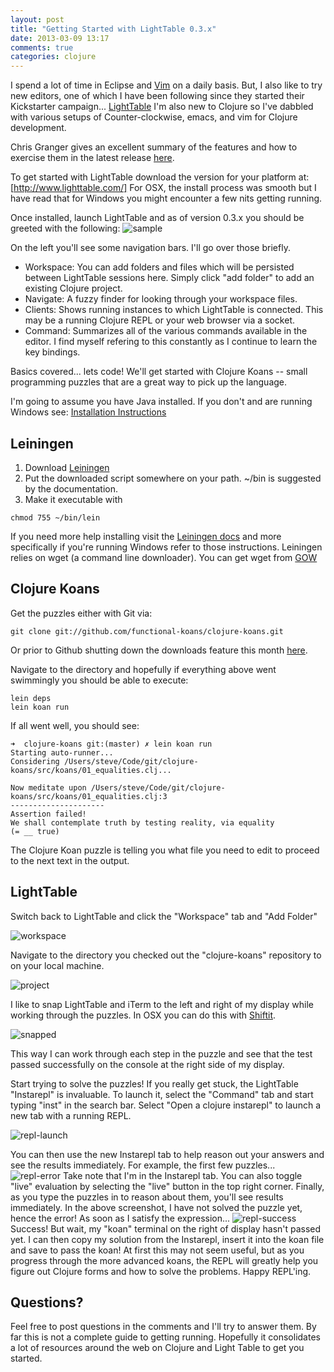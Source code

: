 ```yaml
---
layout: post
title: "Getting Started with LightTable 0.3.x"
date: 2013-03-09 13:17
comments: true
categories: clojure
---
```


I spend a lot of time in Eclipse and [Vim](http://vim.spf13.com/)  on a daily basis. But, I also like to try new editors, one of which I have been following since they started their Kickstarter campaign... [LightTable](http://www.lighttable.com/) I'm also new to Clojure so I've dabbled with various setups of Counter-clockwise, emacs, and vim for Clojure development.

<!-- more -->
Chris Granger gives an excellent summary of the features and how to exercise them in the latest release [here](http://www.chris-granger.com/2013/02/27/light-table-030-experience/).

To get started with LightTable download the version for your platform at: [http://www.lighttable.com/] For OSX, the install process was smooth but I have read that for Windows you might encounter a few nits getting running.

Once installed, launch LightTable and as of version 0.3.x you should be greeted with the following:
![sample](/images/posts/LightTable-3.png)

On the left you'll see some navigation bars. I'll go over those briefly.
- Workspace: You can add folders and files which will be persisted between LightTable sessions here. Simply click "add folder" to add an existing Clojure project.
- Navigate: A fuzzy finder for looking through your workspace files.
- Clients: Shows running instances to which LightTable is connected. This may be a running Clojure REPL or your web browser via a socket.
- Command: Summarizes all of the various commands available in the editor. I find myself refering to this constantly as I continue to learn the key bindings.

Basics covered... lets code! We'll get started with Clojure Koans -- small programming puzzles that are a great way to pick up the language.

I'm going to assume you have Java installed. If you don't and are running Windows see: [Installation Instructions](http://www.java.com/en/download/help/windows_manual_download.xml)

Leiningen
--------
1. Download [Leiningen](https://raw.github.com/technomancy/leiningen/stable/bin/lein)
2. Put the downloaded script somewhere on your path. ~/bin is suggested by the documentation.
3. Make it executable with
```
chmod 755 ~/bin/lein
```

If you need more help installing visit the [Leiningen docs](http://leiningen.org/#install) and more specifically if you're running Windows refer to those instructions. Leiningen relies on wget (a command line downloader). You can get wget from [GOW](https://github.com/bmatzelle/gow/wiki)

Clojure Koans
-----------
Get the puzzles either with Git via:
```
git clone git://github.com/functional-koans/clojure-koans.git
```
Or prior to Github shutting down the downloads feature this month [here](https://github.com/functional-koans/clojure-koans/downloads).

Navigate to the directory and hopefully if everything above went swimmingly you should be able to execute:
```
lein deps
lein koan run
```

If all went well, you should see:
```
➜  clojure-koans git:(master) ✗ lein koan run
Starting auto-runner...
Considering /Users/steve/Code/git/clojure-koans/src/koans/01_equalities.clj...

Now meditate upon /Users/steve/Code/git/clojure-koans/src/koans/01_equalities.clj:3
---------------------
Assertion failed!
We shall contemplate truth by testing reality, via equality
(= __ true)
```

The Clojure Koan puzzle is telling you what file you need to edit to proceed to the next text in the output.

LightTable
---------
Switch back to LightTable and click the "Workspace" tab and "Add Folder"

![workspace](/images/posts/Screenshot_3_10_13_10_38_PM.png)

Navigate to the directory you checked out the "clojure-koans" repository to on your local machine.

![project](/images/posts/Screenshot_3_10_13_10_39_PM-2.png)

I like to snap LightTable and iTerm to the left and right of my display while working through the puzzles. In OSX you can do this with [Shiftit](https://github.com/fikovnik/ShiftIt).

![snapped](/images/posts/Fullscreen_3_10_13_10_43_PM-2.png)

This way I can work through each step in the puzzle and see that the test passed successfully on the console at the right side of my display.

Start trying to solve the puzzles! If you really get stuck, the LightTable "Instarepl" is invaluable. To launch it, select the "Command" tab and start typing "inst" in the search bar. Select "Open a clojure instarepl" to launch a new tab with a running REPL.

![repl-launch](/images/posts/LightTable-2.png)

You can then use the new Instarepl tab to help reason out your answers and see the results immediately. For example, the first few puzzles...
![repl-error](/images/posts/Screenshot_3_10_13_10_58_PM.png)
Take note that I'm in the Instarepl tab. You can also toggle "live" evaluation by selecting the "live" button in the top right corner.
Finally, as you type the puzzles in to reason about them, you'll see results immediately. In the above screenshot, I have not solved the puzzle yet, hence the error! As soon as I satisfy the expression...
![repl-success](/images/posts/Screenshot_3_10_13_11_02_PM.png)
Success! But wait, my "koan" terminal on the right of display hasn't passed yet. I can then copy my solution from the Instarepl, insert it into the koan file and save to pass the koan! At first this may not seem useful, but as you progress through the more advanced koans, the REPL will greatly help you figure out Clojure forms and how to solve the problems.
Happy REPL'ing.



Questions?
---------
Feel free to post questions in the comments and I'll try to answer them. By far this is not a complete guide to getting running. Hopefully it consolidates a lot of resources around the web on Clojure and Light Table to get you started.




